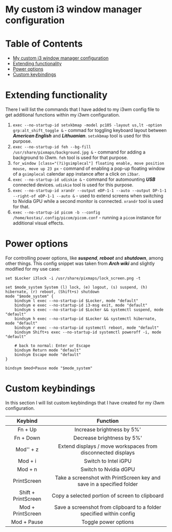 # My custom i3 window manager configuration

Table of Contents
=================
* [My custom i3 window manager configuration](#My-custom-i3-window-manager-configuration)
* [Extending functionality](#Extending-functionality)
* [Power options](#Power-options)
* [Custom keybindings](#Custom-keybindings)

# Extending functionality

There I will list the commands that I have added to my i3wm config file to get additional functions within my i3wm configuration.

1. `exec --no-startup-id setxkbmap -model pc105 -layout us,lt -option grp:alt_shift_toggle &` - commad for toggling keyboard layout between ***American English*** and ***Lithuanian***. `setxkbmap` tool is used for this purpose.
2. `exec --no-startup-id feh --bg-fill /usr/share/pixmaps/background.jpg &` - command for adding a background to i3wm. `feh` tool is used for that purpose.
3. `for_window [class="(?i)gsimplecal"] floating enable, move position mouse, move up 23 px` - command of enabling a pop-up floating window of a `gsimplecal` calendar app instance after a click on `i3bar`.
4. `exec --no-startup-id udiskie &` - command for automounting ***USB*** connected devices. `udiskie` tool is used for this purpose.
5. `exec --no-startup-id xrandr --output eDP-1-1 --auto --output DP-1-1 --right-of eDP-1-1 --auto &` - used to extend screens when switching to Nvidia GPU while a second monitor is connected. `xrandr` tool is used for that.
6. `exec --no-startup-id picom -b --config /home/kostas/.config/picom/picom.conf` - running a `picom` instance for additional visual effects.

# Power options

For controlling power options, like ***suspend***, ***reboot*** and ***shutdown***, among other things. This config snippet was taken from ***Arch wiki*** and slightly modified for my use case:

```
set $Locker i3lock -i /usr/share/pixmaps/lock_screen.png -t

set $mode_system System (l) lock, (e) logout, (s) suspend, (h) hibernate, (r) reboot, (Shift+s) shutdown
mode "$mode_system" {
    bindsym l exec --no-startup-id $Locker, mode "default"
    bindsym e exec --no-startup-id i3-msg exit, mode "default"
    bindsym s exec --no-startup-id $Locker && systemctl suspend, mode "default"
    bindsym h exec --no-startup-id $Locker && systemctl hibernate, mode "default"
    bindsym r exec --no-startup-id systemctl reboot, mode "default"
    bindsym Shift+s exec --no-startup-id systemctl poweroff -i, mode "default"

    # back to normal: Enter or Escape
    bindsym Return mode "default"
    bindsym Escape mode "default"
}

bindsym $mod+Pause mode "$mode_system"
```

# Custom keybindings

In this section I will list custom keybindings that I have created for my i3wm configuration.

|	 Keybind			|							Function									|
|:---------------------:|:---------------------------------------------------------------------:|
| Fn + Up				| Increase brightness by 5%'											|
| Fn + Down				| Decrease brightness by 5%'											|
| Mod'' + z				| Extend displays / move workspaces from disconnected displays			|
| Mod + i				| Switch to Intel iGPU													|
| Mod + n				| Switch to Nvidia dGPU													|
| PrintScreen			| Take a screenshot with PrintScreen key and save in a specified folder	|
| Shift + PrintScreen	| Copy a selected portion of screen to clipboard						|
| Mod + PrintScreen		| Save a screenshot from clipboard to a folder specified within config	|
| Mod + Pause			| Toggle power options													|
